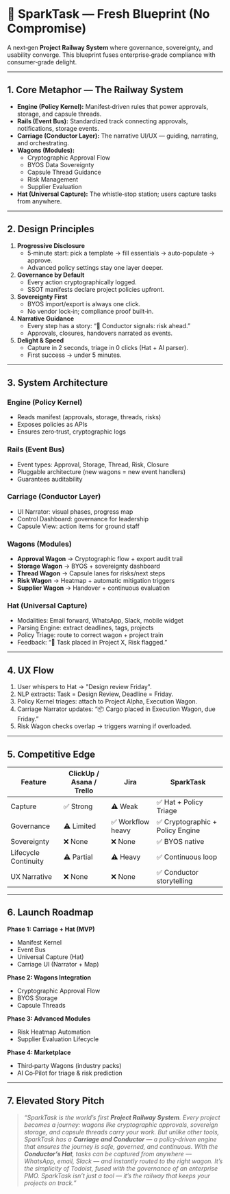 # 🚂 SparkTask — Fresh Blueprint (No Compromise)

A next‑gen **Project Railway System** where governance, sovereignty, and usability converge. This blueprint fuses enterprise‑grade compliance with consumer‑grade delight.

---

## 1. **Core Metaphor** — The Railway System

- **Engine (Policy Kernel):** Manifest‑driven rules that power approvals, storage, and capsule threads.
- **Rails (Event Bus):** Standardized track connecting approvals, notifications, storage events.
- **Carriage (Conductor Layer):** The narrative UI/UX — guiding, narrating, and orchestrating.
- **Wagons (Modules):**
  - Cryptographic Approval Flow
  - BYOS Data Sovereignty
  - Capsule Thread Guidance
  - Risk Management
  - Supplier Evaluation
- **Hat (Universal Capture):** The whistle‑stop station; users capture tasks from anywhere.

---

## 2. **Design Principles**

1. **Progressive Disclosure**
   - 5‑minute start: pick a template → fill essentials → auto‑populate → approve.
   - Advanced policy settings stay one layer deeper.
2. **Governance by Default**
   - Every action cryptographically logged.
   - SSOT manifests declare project policies upfront.
3. **Sovereignty First**
   - BYOS import/export is always one click.
   - No vendor lock‑in; compliance proof built‑in.
4. **Narrative Guidance**
   - Every step has a story: “🚦 Conductor signals: risk ahead.”
   - Approvals, closures, handovers narrated as events.
5. **Delight & Speed**
   - Capture in 2 seconds, triage in 0 clicks (Hat + AI parser).
   - First success → under 5 minutes.

---

## 3. **System Architecture**

### Engine (Policy Kernel)

- Reads manifest (approvals, storage, threads, risks)
- Exposes policies as APIs
- Ensures zero‑trust, cryptographic logs

### Rails (Event Bus)

- Event types: Approval, Storage, Thread, Risk, Closure
- Pluggable architecture (new wagons = new event handlers)
- Guarantees auditability

### Carriage (Conductor Layer)

- UI Narrator: visual phases, progress map
- Control Dashboard: governance for leadership
- Capsule View: action items for ground staff

### Wagons (Modules)

- **Approval Wagon** → Cryptographic flow + export audit trail
- **Storage Wagon** → BYOS + sovereignty dashboard
- **Thread Wagon** → Capsule lanes for risks/next steps
- **Risk Wagon** → Heatmap + automatic mitigation triggers
- **Supplier Wagon** → Handover + continuous evaluation

### Hat (Universal Capture)

- Modalities: Email forward, WhatsApp, Slack, mobile widget
- Parsing Engine: extract deadlines, tags, projects
- Policy Triage: route to correct wagon + project train
- Feedback: “🎩 Task placed in Project X, Risk flagged.”

---

## 4. **UX Flow**

1. User whispers to Hat → "Design review Friday".
2. NLP extracts: Task = Design Review, Deadline = Friday.
3. Policy Kernel triages: attach to Project Alpha, Execution Wagon.
4. Carriage Narrator updates: “📦 Cargo placed in Execution Wagon, due Friday.”
5. Risk Wagon checks overlap → triggers warning if overloaded.

---

## 5. **Competitive Edge**

| Feature              | ClickUp / Asana / Trello | Jira              | SparkTask                        |
| -------------------- | ------------------------ | ----------------- | -------------------------------- |
| Capture              | ✅ Strong                | ⚠️ Weak           | ✅ Hat + Policy Triage           |
| Governance           | ⚠️ Limited               | ✅ Workflow heavy | ✅ Cryptographic + Policy Engine |
| Sovereignty          | ❌ None                  | ❌ None           | ✅ BYOS native                   |
| Lifecycle Continuity | ⚠️ Partial               | ⚠️ Heavy          | ✅ Continuous loop               |
| UX Narrative         | ❌ None                  | ❌ None           | ✅ Conductor storytelling        |

---

## 6. **Launch Roadmap**

**Phase 1: Carriage + Hat (MVP)**

- Manifest Kernel
- Event Bus
- Universal Capture (Hat)
- Carriage UI (Narrator + Map)

**Phase 2: Wagons Integration**

- Cryptographic Approval Flow
- BYOS Storage
- Capsule Threads

**Phase 3: Advanced Modules**

- Risk Heatmap Automation
- Supplier Evaluation Lifecycle

**Phase 4: Marketplace**

- Third‑party Wagons (industry packs)
- AI Co‑Pilot for triage & risk prediction

---

## 7. **Elevated Story Pitch**

> _“SparkTask is the world’s first **Project Railway System**. Every project becomes a journey: wagons like cryptographic approvals, sovereign storage, and capsule threads carry your work. But unlike other tools, SparkTask has a **Carriage and Conductor** — a policy‑driven engine that ensures the journey is safe, governed, and continuous. With the **Conductor’s Hat**, tasks can be captured from anywhere — WhatsApp, email, Slack — and instantly routed to the right wagon. It’s the simplicity of Todoist, fused with the governance of an enterprise PMO. SparkTask isn’t just a tool — it’s the railway that keeps your projects on track.”_
